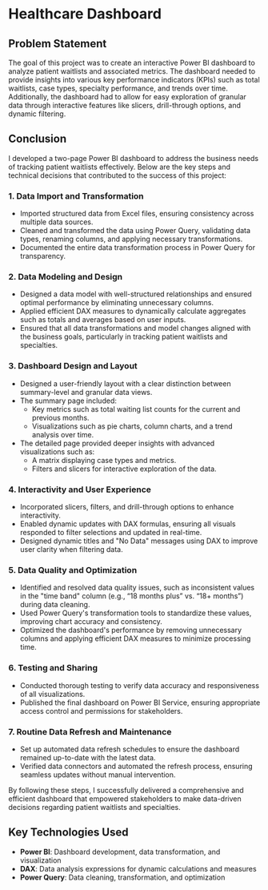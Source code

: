 # Healthcare Dashboard

## Problem Statement

The goal of this project was to create an interactive Power BI dashboard to analyze patient waitlists and associated metrics. The dashboard needed to provide insights into various key performance indicators (KPIs) such as total waitlists, case types, specialty performance, and trends over time. Additionally, the dashboard had to allow for easy exploration of granular data through interactive features like slicers, drill-through options, and dynamic filtering.

## Conclusion

I developed a two-page Power BI dashboard to address the business needs of tracking patient waitlists effectively. Below are the key steps and technical decisions that contributed to the success of this project:

### 1. **Data Import and Transformation**
   - Imported structured data from Excel files, ensuring consistency across multiple data sources.
   - Cleaned and transformed the data using Power Query, validating data types, renaming columns, and applying necessary transformations.
   - Documented the entire data transformation process in Power Query for transparency.

### 2. **Data Modeling and Design**
   - Designed a data model with well-structured relationships and ensured optimal performance by eliminating unnecessary columns.
   - Applied efficient DAX measures to dynamically calculate aggregates such as totals and averages based on user inputs.
   - Ensured that all data transformations and model changes aligned with the business goals, particularly in tracking patient waitlists and specialties.

### 3. **Dashboard Design and Layout**
   - Designed a user-friendly layout with a clear distinction between summary-level and granular data views.
   - The summary page included:
     - Key metrics such as total waiting list counts for the current and previous months.
     - Visualizations such as pie charts, column charts, and a trend analysis over time.
   - The detailed page provided deeper insights with advanced visualizations such as:
     - A matrix displaying case types and metrics.
     - Filters and slicers for interactive exploration of the data.

### 4. **Interactivity and User Experience**
   - Incorporated slicers, filters, and drill-through options to enhance interactivity.
   - Enabled dynamic updates with DAX formulas, ensuring all visuals responded to filter selections and updated in real-time.
   - Designed dynamic titles and "No Data" messages using DAX to improve user clarity when filtering data.

### 5. **Data Quality and Optimization**
   - Identified and resolved data quality issues, such as inconsistent values in the "time band" column (e.g., “18 months plus” vs. “18+ months”) during data cleaning.
   - Used Power Query's transformation tools to standardize these values, improving chart accuracy and consistency.
   - Optimized the dashboard's performance by removing unnecessary columns and applying efficient DAX measures to minimize processing time.

### 6. **Testing and Sharing**
   - Conducted thorough testing to verify data accuracy and responsiveness of all visualizations.
   - Published the final dashboard on Power BI Service, ensuring appropriate access control and permissions for stakeholders.

### 7. **Routine Data Refresh and Maintenance**
   - Set up automated data refresh schedules to ensure the dashboard remained up-to-date with the latest data.
   - Verified data connectors and automated the refresh process, ensuring seamless updates without manual intervention.

By following these steps, I successfully delivered a comprehensive and efficient dashboard that empowered stakeholders to make data-driven decisions regarding patient waitlists and specialties.

## Key Technologies Used
- **Power BI**: Dashboard development, data transformation, and visualization
- **DAX**: Data analysis expressions for dynamic calculations and measures
- **Power Query**: Data cleaning, transformation, and optimization
